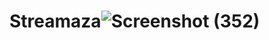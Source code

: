 # Streamaza![Screenshot (352)](https://user-images.githubusercontent.com/56532529/174656566-15bfdad2-7da6-41bd-94f7-d0ff74c1adc3.png)

